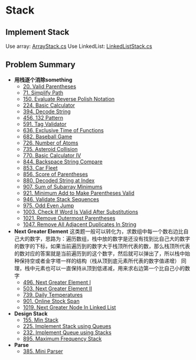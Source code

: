 # Stack
## Implement Stack
Use array: [ArrayStack.cs](https://github.com/Sophie1797/AlgorithmLearningNote/blob/master/src/AlgorithmNote/AlgorithmNote/Stack/ArrayStack.cs)
Use LinkedList: [LinkedListStack.cs](https://github.com/Sophie1797/AlgorithmLearningNote/blob/master/src/AlgorithmNote/AlgorithmNote/Stack/LinkedListStack.cs)
## Problem Summary
* **用栈逐个消除something**
    * [20. Valid Parentheses](https://leetcode.com/problems/valid-parentheses/)
    * [71. Simplify Path](https://leetcode.com/problems/simplify-path/)
    * [150. Evaluate Reverse Polish Notation](https://leetcode.com/problems/evaluate-reverse-polish-notation/)
    * [224. Basic Calculator](https://leetcode.com/problems/basic-calculator/)
    * [394. Decode String](https://leetcode.com/problems/decode-string/)
    * [456. 132 Pattern](https://leetcode.com/problems/132-pattern/)
    * [591. Tag Validator](https://leetcode.com/problems/tag-validator/)
    * [636. Exclusive Time of Functions](https://leetcode.com/problems/exclusive-time-of-functions/)
    * [682. Baseball Game](https://leetcode.com/problems/baseball-game/)
    * [726. Number of Atoms](https://leetcode.com/problems/number-of-atoms/)
    * [735. Asteroid Collision](https://leetcode.com/problems/asteroid-collision/)
    * [770. Basic Calculator IV](https://leetcode.com/problems/basic-calculator-iv/)
    * [844. Backspace String Compare](https://leetcode.com/problems/backspace-string-compare/)
    * [853. Car Fleet](https://leetcode.com/problems/car-fleet/)
    * [856. Score of Parentheses](https://leetcode.com/problems/score-of-parentheses/)
    * [880. Decoded String at Index](https://leetcode.com/problems/decoded-string-at-index/)
    * [907. Sum of Subarray Minimums](https://leetcode.com/problems/sum-of-subarray-minimums/)
    * [921. Minimum Add to Make Parentheses Valid](https://leetcode.com/problems/minimum-add-to-make-parentheses-valid/)
    * [946. Validate Stack Sequences](https://leetcode.com/problems/validate-stack-sequences/)
    * [975. Odd Even Jump](https://leetcode.com/problems/odd-even-jump/)
    * [1003. Check If Word Is Valid After Substitutions](https://leetcode.com/problems/check-if-word-is-valid-after-substitutions/)
    * [1021. Remove Outermost Parentheses](https://leetcode.com/problems/remove-outermost-parentheses/)
    * [1047. Remove All Adjacent Duplicates In String](https://leetcode.com/problems/remove-all-adjacent-duplicates-in-string/)
* **Next Greater Element**
    这类题一般可以转化为，求数组中每一个数右边比自己大的数字，思路为：遍历数组，栈中放的数字是还没有找到比自己大的数字的数字的下标，如果当前遍历到的数字大于栈顶所代表的数，那么栈顶所代表的数对应的答案就是当前遍历到的这个数字，然后就可以弹出了，所以栈中始种保持空或者金字塔一样的结构（栈从顶到底元素所代表的数字值递增）
    同理，栈中元素也可以一直保持从顶到低递减，用来求右边第一个比自己小的数字
    * [496. Next Greater Element I](https://leetcode.com/problems/next-greater-element-i/)
    * [503. Next Greater Element II](https://leetcode.com/problems/next-greater-element-ii/)
    * [739. Daily Temperatures](https://leetcode.com/problems/daily-temperatures/)
    * [901. Online Stock Span](https://leetcode.com/problems/online-stock-span/)
    * [1019. Next Greater Node In Linked List](https://leetcode.com/problems/next-greater-node-in-linked-list/)
* **Design Stack**
    * [155. Min Stack](https://leetcode.com/problems/min-stack/)
    * [225. Implement Stack using Queues](https://leetcode.com/problems/implement-stack-using-queues/)
    * [232. Implement Queue using Stacks](https://leetcode.com/problems/implement-queue-using-stacks/)
    * [895. Maximum Frequency Stack](https://leetcode.com/problems/maximum-frequency-stack/)
* **Parse**
    * [385. Mini Parser](https://leetcode.com/problems/mini-parser/)
